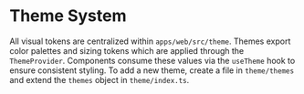 # Theme System

All visual tokens are centralized within `apps/web/src/theme`. Themes export color palettes and sizing tokens which are applied through the `ThemeProvider`. Components consume these values via the `useTheme` hook to ensure consistent styling. To add a new theme, create a file in `theme/themes` and extend the `themes` object in `theme/index.ts`.
